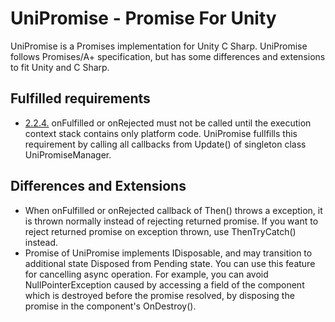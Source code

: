 UniPromise - Promise For Unity
===
UniPromise is a Promises implementation for Unity C Sharp.
UniPromise follows Promises/A+ specification, but has some differences and extensions to fit Unity and C Sharp.

Fulfilled requirements
---
- [2.2.4.](https://promisesaplus.com/#point-34) onFulfilled or onRejected must not be called until the execution context stack contains only platform code. UniPromise fullfills this requirement by calling all callbacks from Update() of singleton class UniPromiseManager.

Differences and Extensions
---
- When onFulfilled or onRejected callback of Then() throws a exception, it is thrown normally instead of rejecting returned promise. If you want to reject returned promise on exception thrown, use ThenTryCatch() instead.
- Promise of UniPromise implements IDisposable, and may transition to additional state Disposed from Pending state. You can use this feature for cancelling async operation. For example, you can avoid NullPointerException caused by accessing a field of the component which is destroyed before the promise resolved, by disposing the promise in the component's OnDestroy().

